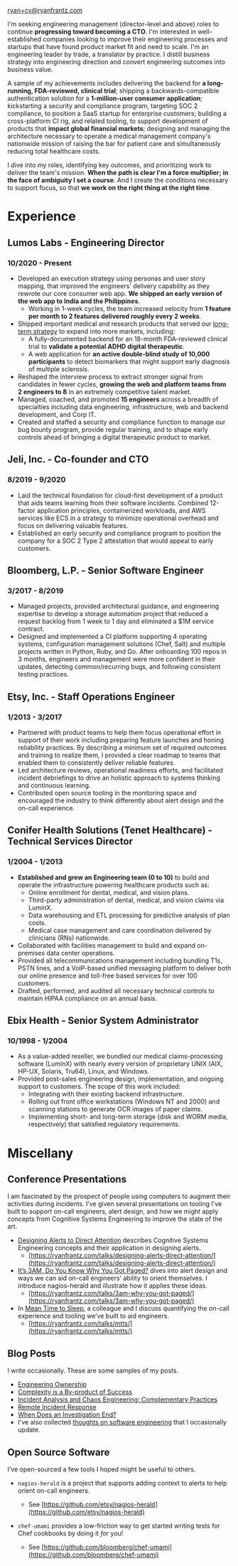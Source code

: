 [ryan+cv@ryanfrantz.com](mailto:ryan+cv@ryanfrantz.com)

I'm seeking engineering management (director-level and above) roles to continue
**progressing toward becoming a CTO**. I'm interested in well-established
companies looking to improve their engineering processes and startups that have
found product market fit and need to scale. I'm an engineering leader by trade,
a translator by practice. I distill business strategy into engineering direction
and convert engineering outcomes into business value.

A sample of my achievements includes delivering the backend for **a long-running,
FDA-reviewed, clinical trial**; shipping a backwards-compatible authentication
solution for a **1-million-user consumer application**; kickstarting a security and
compliance program, targeting SOC 2 compliance, to position a SaaS startup for
enterprise customers;  building a cross-platform CI rig, and related tooling, to
support development of products that **impact global financial markets**; designing
and managing the architecture necessary to operate a medical management
company's nationwide mission of raising the bar for patient care and
simultaneously reducing total healthcare costs.

I dive into my roles, identifying key outcomes, and prioritizing work to deliver
the team's mission. **When the path is clear I'm a force multiplier; in the face
of ambiguity I set a course**. And I create the conditions necessary to support
focus, so that **we work on the right thing at the right time**.

# Experience

## Lumos Labs - Engineering Director
### 10/2020 - Present
* Developed an execution strategy using personas and user story mapping, that
improved the engineers' delivery capability as they rewrote our core consumer
web app. **We shipped an early version of the web app to India and the
Philippines**.
  * Working in 1-week cycles, the team increased velocity from **1 feature per
  month to 2 features delivered roughly every 2 weeks**.
* Shipped important medical and research products that served our
[long-term strategy](https://www.lumoslabs.com/digital-medicine) to expand into
more markets, including:
  * A fully-documented backend for an 18-month FDA-reviewed clinical trial to
  **validate a potential ADHD digital therapeutic**.
  * A web application for **an active double-blind study of 10,000 participants**
  to detect biomarkers that might support early diagnosis of multiple sclerosis.
* Reshaped the interview process to extract stronger signal from candidates in
fewer cycles, **growing the web and platform teams from 2 engineers to 8**
in an extremely competitive talent market.
* Managed, coached, and promoted **15 engineers** across a breadth of
specialties including data engineering, infrastructure, web and backend
development, and Corp IT.
* Created and staffed a security and compliance function to manage our bug
bounty program, provide regular training, and to shape early controls ahead of
bringing a digital therapeutic product to market.

## Jeli, Inc. - Co-founder and CTO
### 8/2019 - 9/2020
* Laid the technical foundation for cloud-first development of a product that
aids teams learning from their software incidents. Combined 12-factor
application principles, containerized workloads, and AWS services like ECS in
a strategy to minimize operational overhead and focus on delivering valuable
features. 
* Established an early security and compliance program to position the company
for a SOC 2 Type 2 attestation that would appeal to early customers.

## Bloomberg, L.P. - Senior Software Engineer
### 3/2017 - 8/2019
* Managed projects, provided architectural guidance, and engineering expertise
to develop a storage automation project that reduced a request backlog from 1
week to 1 day and eliminated a $1M service contract.
* Designed and implemented a CI platform supporting 4 operating systems,
configuration management solutions (Chef, Salt) and multiple projects written in
Python, Ruby, and Go. After onboarding 100 repos in 3 months, engineers and
management were more confident in their updates, detecting common/recurring
bugs, and following consistent testing practices.

## Etsy, Inc. - Staff Operations Engineer
### 1/2013 - 3/2017
* Partnered with product teams to help them focus operational effort in support
of their work including preparing feature launches and honing reliability
practices. By describing a minimum set of required outcomes and training to
realize them, I provided a clear roadmap to teams that enabled them to
consistently deliver reliable features.
* Led architecture reviews, operational readiness efforts, and facilitated
incident debriefings to drive an holistic approach to systems thinking and
continuous learning.
* Contributed open source tooling in the monitoring space and encouraged the
industry to think differently about alert design and the on-call experience.

## Conifer Health Solutions (Tenet Healthcare) - Technical Services Director
### 1/2004 - 1/2013
* **Established and grew an Engineering team (0 to 10)** to build and operate the
infrastructure powering healthcare products such as:
  * Online enrollment for dental, medical, and vision plans.
  * Third-party administration of dental, medical, and vision claims via LuminX.
  * Data warehousing and ETL processing for predictive analysis of plan costs.
  * Medical case management and care coordination delivered by clinicians (RNs)
  nationwide.
* Collaborated with facilities management to build and expand on-premises data
center operations.
* Provided all telecommunications management including bundling T1s, PSTN lines,
and a VoIP-based unified messaging platform to deliver both our online presence
and toll-free based services for over 100 customers.
* Drafted, performed, and audited all necessary technical controls to maintain
HIPAA compliance on an annual basis.

## Ebix Health - Senior System Administrator
### 10/1998 - 1/2004
* As a value-added reseller, we bundled our medical claims-processing software
(LuminX) with nearly every version of proprietary UNIX (AIX, HP-UX, Solaris,
Tru64), Linux, and Windows.
* Provided post-sales engineering design, implementation, and ongoing support to
customers. The scope of this work included:
  * Integrating with their existing backend infrastructure.
  * Rolling out front office workstations (Windows NT and 2000) and scanning
  stations to generate OCR images of paper claims.
  * Implementing short- and long-term storage (disk and WORM media, respectively)
  that satisfied regulatory requirements. 

# Miscellany
## Conference Presentations

I am fascinated by the prospect of people using computers to augment their
activities during incidents. I’ve given several presentations on tooling I’ve
built to support on-call engineers, alert design, and how we might apply
concepts from Cognitive Systems Engineering to improve the state of the art.

* [Designing Alerts to Direct Attention](https://ryanfrantz.com/talks/designing-alerts-direct-attention/) describes Cognitive Systems Engineering concepts and their application in designing alerts.
  * [https://ryanfrantz.com/talks/designing-alerts-direct-attention/](https://ryanfrantz.com/talks/designing-alerts-direct-attention/)
* [It’s 3AM, Do You Know Why You Got Paged?](https://ryanfrantz.com/talks/3am-why-you-got-paged) dives into alert design and ways we can aid on-call engineers’ ability to orient themselves. I introduce nagios-herald and illustrate how it applies these ideas.
  * [https://ryanfrantz.com/talks/3am-why-you-got-paged/](https://ryanfrantz.com/talks/3am-why-you-got-paged/)
* In [Mean Time to Sleep](https://ryanfrantz.com/talks/mtts/), a colleague and I discuss quantifying the on-call experience and tooling we’ve built to aid engineers.
  * [https://ryanfrantz.com/talks/mtts/](https://ryanfrantz.com/talks/mtts/)

## Blog Posts

I write occasionally. These are some samples of my posts.
* [Engineering Ownership](https://ryanfrantz.com/posts/engineering-ownership.html)
* [Complexity is a By-product of Success](https://ryanfrantz.com/posts/complexity-is-byproduct-of-success.html)
* [Incident Analysis and Chaos Engineering: Complementary Practices](https://www.learningfromincidents.io/posts/incident-analysis-and-chaos-engineering)
* [Remote Incident Response](https://ryanfrantz.com/posts/remote-incident-response.html)
* [When Does an Investigation End?](https://ryanfrantz.com/posts/when-does-an-investigation-end.html)
* I've also collected [thoughts on software engineering](https://github.com/ryanfrantz/engineering) that I occasionally update.

## Open Source Software

I’ve open-sourced a few tools I hoped might be useful to others.

* `nagios-herald` is a project that supports adding context to alerts to help orient on-call engineers.
  * See [https://github.com/etsy/nagios-herald](https://github.com/etsy/nagios-herald)

* `chef-umami` provides a low-friction way to get started writing tests for Chef cookbooks by doing it _for_ you!
  * See [https://github.com/bloomberg/chef-umami](https://github.com/bloomberg/chef-umami)

